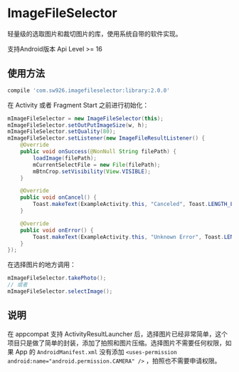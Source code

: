 # ImageFileSelector

轻量级的选取图片和裁切图片的库，使用系统自带的软件实现。

支持Android版本 Api Level >= 16

## 使用方法

```gradle
compile 'com.sw926.imagefileselector:library:2.0.0'
```

在 Activity 或者 Fragment Start 之前进行初始化：

``` java
mImageFileSelector = new ImageFileSelector(this);
mImageFileSelector.setOutPutImageSize(w, h);
mImageFileSelector.setQuality(80);
mImageFileSelector.setListener(new ImageFileResultListener() {
    @Override
    public void onSuccess(@NonNull String filePath) {
        loadImage(filePath);
        mCurrentSelectFile = new File(filePath);
        mBtnCrop.setVisibility(View.VISIBLE);
    }

    @Override
    public void onCancel() {
        Toast.makeText(ExampleActivity.this, "Canceled", Toast.LENGTH_LONG).show();
    }

    @Override
    public void onError() {
        Toast.makeText(ExampleActivity.this, "Unknown Error", Toast.LENGTH_LONG).show();
    }
});
```

在选择图片的地方调用：

``` java
mImageFileSelector.takePhoto();
// 或者
mImageFileSelector.selectImage();
```

## 说明

在 appcompat 支持 ActivityResultLauncher 后，选择图片已经非常简单，这个项目只是做了简单的封装，添加了拍照和图片压缩。选择图片不需要任何权限，如果 App 的 `AndroidManifest.xml` 没有添加 `<uses-permission android:name="android.permission.CAMERA" />`
，拍照也不需要申请权限。